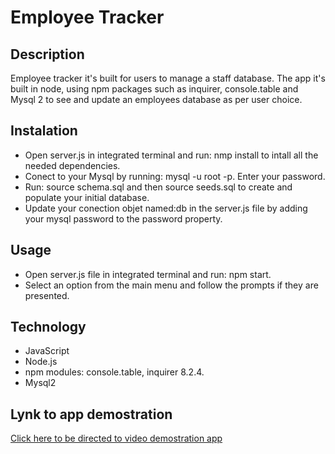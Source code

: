 # Employee Tracker

## Description
Employee tracker it's built for users to manage a staff database. 
The app it's built in node, using npm packages such as inquirer, console.table and Mysql 2 to see and update an employees database as per user choice.

## Instalation
- Open server.js in integrated terminal and run: nmp install to intall all the needed dependencies.
- Conect to your Mysql by running: mysql -u root -p. Enter your password.
- Run: source schema.sql and then source seeds.sql to create and populate your initial database.
- Update your conection objet named:db in the server.js file by adding your mysql password to the password property.

## Usage
- Open server.js file in integrated terminal and run: npm start.
- Select an option from the main menu and follow the prompts if they are presented.

## Technology
- JavaScript
- Node.js
- npm modules: console.table, inquirer 8.2.4.
- Mysql2

## Lynk to app demostration

[Click here to be directed to video demostration app](https://watch.screencastify.com/v/pcuzkOcwWTWC8u3bu7mX)

